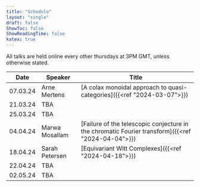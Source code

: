 ```yaml
---
title: "Schedule"
layout: "single"
draft: false
ShowToc: false
ShowReadingTime: false
katex: true
---
```


All talks are held online every other thursdays at 3PM GMT, unless otherwise stated. 

|Date    |Speaker                |Title|
|--------|-----------------------|-----|
|07.03.24|Arne Mertens           |[A colax monoidal approach to quasi-categories]({{<ref "2024-03-07">}})|
|21.03.24|TBA                    ||
|25.03.24|TBA                    ||
|04.04.24|Marwa Mosallam         |[Failure of the telescopic conjecture in the chromatic Fourier transform]({{<ref "2024-04-04">}})|
|18.04.24|Sarah Petersen         |[Equivariant Witt Complexes]({{<ref "2024-04-18">}})|
|22.04.24|TBA                    ||
|02.05.24|TBA                    ||


 